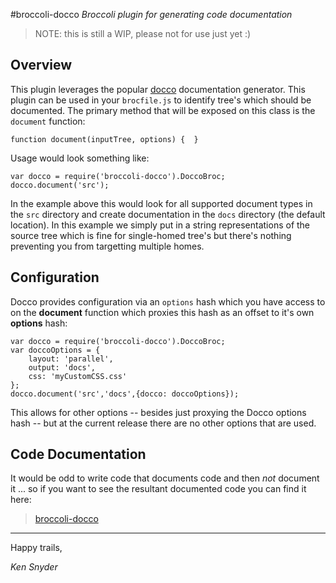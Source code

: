 #broccoli-docco
*Broccoli plugin for generating code documentation*

> NOTE: this is still a WIP, please not for use just yet :)

## Overview
This plugin leverages the popular [docco](http://jashkenas.github.io/docco/) documentation generator. This plugin can be used in your `brocfile.js` to identify tree's which should be documented. The primary method that will be exposed on this class is the `document` function:

	function document(inputTree, options) {  }


Usage would look something like:

	var docco = require('broccoli-docco').DoccoBroc;
	docco.document('src');
	
In the example above this would look for all supported document types in the `src` directory and create documentation in the `docs` directory (the default location). In this example we simply put in a string representations of the source tree which is fine for single-homed tree's but there's nothing preventing you from targetting multiple homes.

## Configuration
Docco provides configuration via an `options` hash which you have access to on the **document** function which proxies this hash as an offset to it's own **options** hash: 

	var docco = require('broccoli-docco').DoccoBroc;
	var doccoOptions = {
		layout: 'parallel',
		output: 'docs',
		css: 'myCustomCSS.css'
	};
	docco.document('src','docs',{docco: doccoOptions});
	
This allows for other options -- besides just proxying the Docco options hash -- but at the current release there are no other options that are used.

## Code Documentation
It would be odd to write code that documents code and then *not* document it ... so if you want to see the resultant documented code you can find it here:

> [broccoli-docco](docs/index.html)

----
Happy trails,

*Ken Snyder*